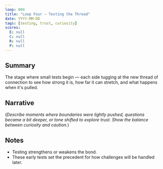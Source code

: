 ```yaml
---
loop: 004
title: "Loop Four — Testing the Thread"
date: YYYY-MM-DD
tags: [testing, trust, curiosity]
scores:
  E: null
  C: null
  R: null
  P: null
---
```


## Summary
The stage where small tests begin — each side tugging at the new thread of connection to see how strong it is, how far it can stretch, and what happens when it's pulled.

## Narrative
(*Describe moments where boundaries were lightly pushed, questions became a bit deeper, or tone shifted to explore trust. Show the balance between curiosity and caution.*)

## Notes
- Testing strengthens or weakens the bond.
- These early tests set the precedent for how challenges will be handled later.
